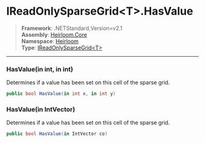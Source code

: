 # IReadOnlySparseGrid\<T>.HasValue

> **Framework**: .NETStandard,Version=v2.1  
> **Assembly**: [Heirloom.Core][0]  
> **Namespace**: [Heirloom][0]  
> **Type**: [IReadOnlySparseGrid\<T>][1]  

--------------------------------------------------------------------------------

### HasValue(in int, in int)

Determines if a value has been set on this cell of the sparse grid.

```cs
public bool HasValue(in int x, in int y)
```

### HasValue(in IntVector)

Determines if a value has been set on this cell of the sparse grid.

```cs
public bool HasValue(in IntVector co)
```

[0]: ..\Heirloom.Core.md
[1]: Heirloom.IReadOnlySparseGrid[T].md
